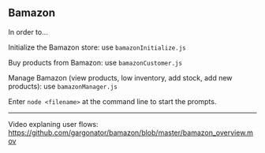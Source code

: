 ## Bamazon

In order to...

Initialize the Bamazon store: use `bamazonInitialize.js`

Buy products from Bamazon: use `bamazonCustomer.js`

Manage Bamazon (view products, low inventory, add stock, add new products): use `bamazonManager.js`

Enter `node <filename>` at the command line to start the prompts.

---

Video explaning user flows: https://github.com/gargonator/bamazon/blob/master/bamazon_overview.mov
